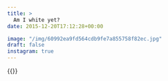 ```yaml
---
title: >
  Am I white yet?
date: 2015-12-20T17:12:28+00:00

image: "/img/60992ea9fd564cdb9fe7a855758f82ec.jpg"
draft: false
instagram: true
---
```


{{<photo src="/img/60992ea9fd564cdb9fe7a855758f82ec.jpg">}}
